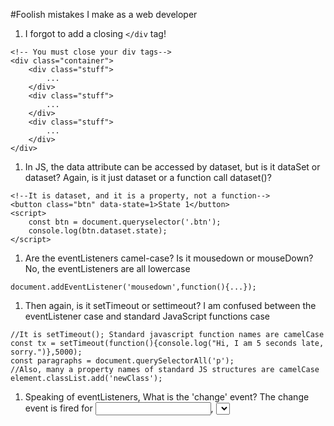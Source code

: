 #Foolish mistakes I make as a web developer

1. I forgot to add a closing `</div` tag!
```
<!-- You must close your div tags-->
<div class="container"> 
	<div class="stuff">
		...
	</div>
	<div class="stuff">
		...
	</div>
	<div class="stuff">
		...
	</div>
</div>
```

1. In JS, the data attribute can be accessed by dataset, but is it dataSet or dataset?
Again, is it just dataset or a function call dataset()?
```
<!--It is dataset, and it is a property, not a function-->
<button class="btn" data-state=1>State 1</button>
<script>
 	const btn = document.queryselector('.btn');
	console.log(btn.dataset.state);
</script>
```

1. Are the eventListeners camel-case? Is it mousedown or mouseDown? 
No, the eventListeners are all lowercase
```
document.addEventListener('mousedown',function(){...});
``` 

1. Then again, is it setTimeout or settimeout? I am confused between the eventListener case and standard JavaScript functions case
```
//It is setTimeout(); Standard javascript function names are camelCase
const tx = setTimeout(function(){console.log("Hi, I am 5 seconds late, sorry.")},5000);
const paragraphs = document.querySelectorAll('p');
//Also, many a property names of standard JS structures are camelCase
element.classList.add('newClass');
```

1. Speaking of eventListeners, What is the 'change' event?
The change event is fired for <input>, <select>, and <textarea> elements when a change to the element's value is committed by the user. Unlike the input event, the change event is not necessarily fired for each change to an element's value.

1. Do I use fat arrow function or normal function?
```
/*
A normal anonymous function identifies the calling element as ’this’
But an arrow function inherits ‘this’ from its parent.
*/

//If you want to create a new scope for 'this' and dive right into the created element, use a normal function.
<!DOCTYPE html>
<html>
<body>
<style>
.elem1{
	background: crimson;
	color: white;
	width:300px;
	height:200px;
}
</style>
<div class="elem1"></div>
<script>
	const elem1 = document.querySelector('.elem1');
	elem1.addEventListener('click',function(){
	console.log("I am a standard function and my this is:",this);
	// this returns 'elem1' in this example. The standard function is bounded by the parent which is document.
	});
</script>
</body>
</html>
```
Learn more about it [Here](http://thesagittariusme.blogspot.com/2017/02/es6-arrow-functions-this.html)

